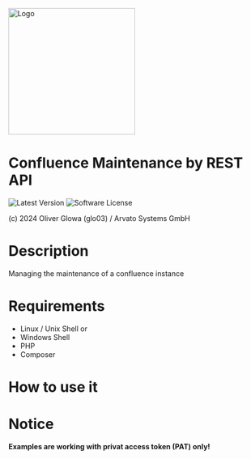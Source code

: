 [<img src="https://www.arvato-systems.de/resource/crblob/192802/c1761df5c2dd23860dde84dcc0a7189f/arvato-logo-svg-data.svg" alt="Logo" title="Arvato Systems GmbH" width="250px"/>](https://www.arvato-systems.de/ "Arvato Systems GmbH")

# Confluence Maintenance by REST API

![Latest Version](https://img.shields.io/badge/release-latest-blue?logo=github&style=plastic "Latest Version")
![Software License](https://img.shields.io/github/license/oglowa/confluence-restapi-maintenance?style=plastic "Software License")

(c) 2024 Oliver Glowa (glo03) / Arvato Systems GmbH

# Description

Managing the maintenance of a confluence instance

# Requirements

- Linux / Unix Shell
  or
- Windows Shell
- PHP
- Composer

# How to use it

# Notice

__Examples are working with privat access token (PAT) only!__


